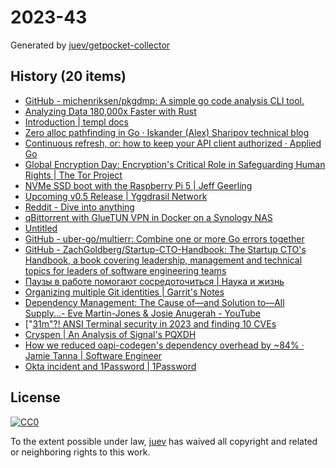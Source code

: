 # 2023-43

Generated by [juev/getpocket-collector](https://github.com/juev/getpocket-collector)

## History (20 items)

- [GitHub - michenriksen/pkgdmp: A simple go code analysis CLI tool.](https://github.com/michenriksen/pkgdmp)
- [Analyzing Data 180,000x Faster with Rust](https://willcrichton.net/notes/k-corrset/)
- [Introduction | templ docs](https://templ.guide)
- [Zero alloc pathfinding in Go · Iskander (Alex) Sharipov technical blog](http://quasilyte.dev/blog/post/pathfinding/)
- [Continuous refresh, or: how to keep your API client authorized · Applied Go](https://appliedgo.net/refresh/)
- [Global Encryption Day: Encryption's Critical Role in Safeguarding Human Rights | The Tor Project](https://blog.torproject.org/global-encryption-day-2023/)
- [NVMe SSD boot with the Raspberry Pi 5 | Jeff Geerling](https://www.jeffgeerling.com/blog/2023/nvme-ssd-boot-raspberry-pi-5)
- [Upcoming v0.5 Release | Yggdrasil Network](https://yggdrasil-network.github.io/2023/10/22/upcoming-v05-release.html)
- [Reddit - Dive into anything](https://www.reddit.com/r/synology/comments/zqedyv/torrenting_and_vpn_on_synology_nas_instead_of/)
- [qBittorrent with GlueTUN VPN in Docker on a Synology NAS](https://drfrankenstein.co.uk/2022/09/26/qbittorrent-with-gluetun-vpn-in-docker-on-a-synology-nas/)
- [Untitled](https://blackvoid.club/wireguard-spk-for-your-synology-nas)
- [GitHub - uber-go/multierr: Combine one or more Go errors together](https://github.com/uber-go/multierr)
- [GitHub - ZachGoldberg/Startup-CTO-Handbook: The Startup CTO's Handbook, a book covering leadership, management and technical topics for leaders of software engineering teams](https://github.com/ZachGoldberg/Startup-CTO-Handbook)
- [Паузы в работе помогают сосредоточиться | Наука и жизнь](https://nkj.ru/news/48368/)
- [Organizing multiple Git identities | Garrit's Notes](https://garrit.xyz/posts/2023-10-13-organizing-multiple-git-identities)
- [Dependency Management: The Cause of—and Solution to—All Supply...- Eve Martin-Jones & Josie Anugerah - YouTube](https://www.youtube.com/watch?v=liPFU9R7g4k)
- ["[31m"?! ANSI Terminal security in 2023 and finding 10 CVEs](https://dgl.cx/2023/09/ansi-terminal-security)
- [Cryspen | An Analysis of Signal's PQXDH](https://cryspen.com/post/pqxdh/)
- [How we reduced oapi-codegen's dependency overhead by ~84% · Jamie Tanna | Software Engineer](https://www.jvt.me/posts/2023/10/23/oapi-codegen-v2-decrease/)
- [Okta incident and 1Password | 1Password](https://blog.1password.com/okta-incident/)

## License

[![CC0](https://mirrors.creativecommons.org/presskit/buttons/88x31/svg/cc-zero.svg)](https://creativecommons.org/publicdomain/zero/1.0/)

To the extent possible under law, [juev](https://github.com/juev) has waived all copyright and related or neighboring rights to this work.
